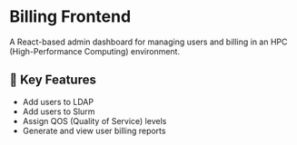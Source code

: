 # Billing Frontend

A React-based admin dashboard for managing users and billing in an HPC (High-Performance Computing) environment.

## 🔧 Key Features

- Add users to LDAP
- Add users to Slurm
- Assign QOS (Quality of Service) levels
- Generate and view user billing reports